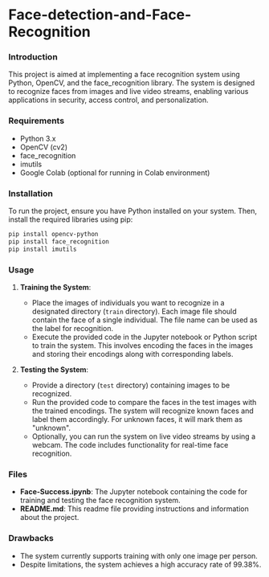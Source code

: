 # Face-detection-and-Face-Recognition

### Introduction
This project is aimed at implementing a face recognition system using Python, OpenCV, and the face_recognition library. The system is designed to recognize faces from images and live video streams, enabling various applications in security, access control, and personalization.

### Requirements
- Python 3.x
- OpenCV (cv2)
- face_recognition
- imutils
- Google Colab (optional for running in Colab environment)

### Installation
To run the project, ensure you have Python installed on your system. Then, install the required libraries using pip:

```bash
pip install opencv-python
pip install face_recognition
pip install imutils
```

### Usage
1. **Training the System**:
    - Place the images of individuals you want to recognize in a designated directory (`train` directory). Each image file should contain the face of a single individual. The file name can be used as the label for recognition.
    - Execute the provided code in the Jupyter notebook or Python script to train the system. This involves encoding the faces in the images and storing their encodings along with corresponding labels.
    
2. **Testing the System**:
    - Provide a directory (`test` directory) containing images to be recognized.
    - Run the provided code to compare the faces in the test images with the trained encodings. The system will recognize known faces and label them accordingly. For unknown faces, it will mark them as "unknown".
    - Optionally, you can run the system on live video streams by using a webcam. The code includes functionality for real-time face recognition.

### Files
- **Face-Success.ipynb**: The Jupyter notebook containing the code for training and testing the face recognition system.
- **README.md**: This readme file providing instructions and information about the project.

### Drawbacks
- The system currently supports training with only one image per person.
- Despite limitations, the system achieves a high accuracy rate of 99.38%.
